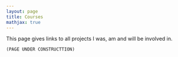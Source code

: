 ```yaml
---
layout: page
title: Courses
mathjax: true
---
```


This page gives links to all projects I was, am and will be involved in.

```(PAGE UNDER CONSTRUCTTION)```
